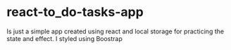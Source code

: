 # react-to_do-tasks-app
Is just a simple app created using react and local storage for practicing the state and effect. I styled using Boostrap

